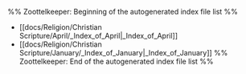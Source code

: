 %% Zoottelkeeper: Beginning of the autogenerated index file list  %%
-  [[docs/Religion/Christian Scripture/April/_Index_of_April|_Index_of_April]]
-  [[docs/Religion/Christian Scripture/January/_Index_of_January|_Index_of_January]]
%% Zoottelkeeper: End of the autogenerated index file list  %%
